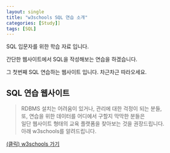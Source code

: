 ```yaml
---
layout: single
title: "w3schools SQL 연습 소개"
categories: [Study]]
tags: [SQL]
---
```


SQL 입문자를 위한 학습 자료 입니다.

간단한 웹사이트에서 SQL을 작성해보는 연습을 하겠습니다.

그 첫번째 
SQL 연습하는 웹사이트 입니다. 차근차근 따라오세요.

SQL 연습 웹사이트
-----
> RDBMS 설치는 어려움이 있거나, 관리에 대한 걱정이 되는 분들,  
또, 연습을 위한 데이터를 어디에서 구할지 막막한 분들은  
일단 웹사이트 형태의 교육 플랫폼을 찾아보는 것을 권장드립니다.  
아래 w3schools를 알려드립니다.

[(클릭) w3schools 가기](https://www.w3schools.com/sql/default.asp, "w3schools")